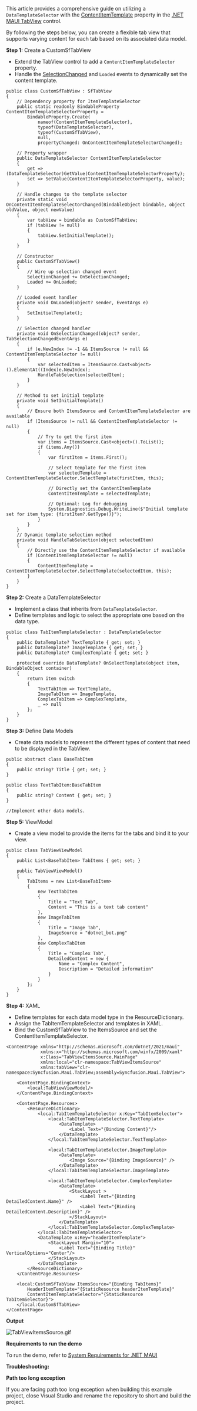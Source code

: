This article provides a comprehensive guide on utilizing a `DataTemplateSelector` with the [ContentItemTemplate](https://help.syncfusion.com/cr/maui/Syncfusion.Maui.TabView.SfTabView.html#Syncfusion_Maui_TabView_SfTabView_ContentItemTemplate) property in the [.NET MAUI TabView](https://www.syncfusion.com/maui-controls/maui-tab-view) control.

By following the steps below, you can create a flexible tab view that supports varying content for each tab based on its associated data model.

**Step 1:** Create a CustomSfTabView

- Extend the TabView control to add a `ContentItemTemplateSelector` property.
- Handle the [SelectionChanged](https://help.syncfusion.com/cr/maui/Syncfusion.Maui.TabView.SfTabView.html?tabs=tabid-1#Syncfusion_Maui_TabView_SfTabView_SelectionChanged) and `Loaded` events to dynamically set the content template.

```
public class CustomSfTabView : SfTabView
{
    // Dependency property for ItemTemplateSelector
    public static readonly BindableProperty ContentItemTemplateSelectorProperty =
        BindableProperty.Create(
            nameof(ContentItemTemplateSelector),
            typeof(DataTemplateSelector),
            typeof(CustomSfTabView),
            null,
            propertyChanged: OnContentItemTemplateSelectorChanged);

    // Property wrapper
    public DataTemplateSelector ContentItemTemplateSelector
    {
        get => (DataTemplateSelector)GetValue(ContentItemTemplateSelectorProperty);
        set => SetValue(ContentItemTemplateSelectorProperty, value);
    }

    // Handle changes to the template selector
    private static void OnContentItemTemplateSelectorChanged(BindableObject bindable, object oldValue, object newValue)
    {
        var tabView = bindable as CustomSfTabView;
        if (tabView != null)
        {
            tabView.SetInitialTemplate();
        }
    }

    // Constructor
    public CustomSfTabView()
    {
        // Wire up selection changed event
        SelectionChanged += OnSelectionChanged;
        Loaded += OnLoaded;
    }

    // Loaded event handler
    private void OnLoaded(object? sender, EventArgs e)
    {
        SetInitialTemplate();
    }

    // Selection changed handler
    private void OnSelectionChanged(object? sender, TabSelectionChangedEventArgs e)
    {
        if (e.NewIndex != -1 && ItemsSource != null && ContentItemTemplateSelector != null)
        {
            var selectedItem = ItemsSource.Cast<object>().ElementAt((Index)e.NewIndex);
            HandleTabSelection(selectedItem);
        }
    }

    // Method to set initial template
    private void SetInitialTemplate()
    {
        // Ensure both ItemsSource and ContentItemTemplateSelector are available
        if (ItemsSource != null && ContentItemTemplateSelector != null)
        {
            // Try to get the first item
            var items = ItemsSource.Cast<object>().ToList();
            if (items.Any())
            {
                var firstItem = items.First();

                // Select template for the first item
                var selectedTemplate = ContentItemTemplateSelector.SelectTemplate(firstItem, this);

                // Directly set the ContentItemTemplate
                ContentItemTemplate = selectedTemplate;

                // Optional: Log for debugging
                System.Diagnostics.Debug.WriteLine($"Initial template set for item type: {firstItem?.GetType()}");
            }
        }
    }
    // Dynamic template selection method
    private void HandleTabSelection(object selectedItem)
    {
        // Directly use the ContentItemTemplateSelector if available
        if (ContentItemTemplateSelector != null)
        {
            ContentItemTemplate = ContentItemTemplateSelector.SelectTemplate(selectedItem, this);
        }
    }
}
```

**Step 2:** Create a DataTemplateSelector

- Implement a class that inherits from `DataTemplateSelector`.
- Define templates and logic to select the appropriate one based on the data type.

```
public class TabItemTemplateSelector : DataTemplateSelector
{
    public DataTemplate? TextTemplate { get; set; }
    public DataTemplate? ImageTemplate { get; set; }
    public DataTemplate? ComplexTemplate { get; set; }

    protected override DataTemplate? OnSelectTemplate(object item, BindableObject container)
    {
        return item switch
        {
            TextTabItem => TextTemplate,
            ImageTabItem => ImageTemplate,
            ComplexTabItem => ComplexTemplate,
            _ => null
        };
    }
}
```

**Step 3:** Define Data Models

- Create data models to represent the different types of content that need to be displayed in the TabView.

```
public abstract class BaseTabItem
{
    public string? Title { get; set; }
}

public class TextTabItem:BaseTabItem
{
    public string? Content { get; set; }
}

//Implement other data models.
```

**Step 5:** ViewModel

- Create a view model to provide the items for the tabs and bind it to your view.

```
public class TabViewViewModel 
{
    public List<BaseTabItem> TabItems { get; set; }

    public TabViewViewModel()
    {
        TabItems = new List<BaseTabItem>
        {
            new TextTabItem
            {
                Title = "Text Tab",
                Content = "This is a text tab content"
            },
            new ImageTabItem
            {
                Title = "Image Tab",
                ImageSource = "dotnet_bot.png"
            },
            new ComplexTabItem
            {
                Title = "Complex Tab",
                DetailedContent = new {
                    Name = "Complex Content",
                    Description = "Detailed information"
                }
            }
        };
    }
}
```

**Step 4:** XAML

- Define templates for each data model type in the ResourceDictionary.
- Assign the TabItemTemplateSelector and templates in XAML.
- Bind the CustomSfTabView to the ItemsSource and set the ContentItemTemplateSelector.

```
<ContentPage xmlns="http://schemas.microsoft.com/dotnet/2021/maui"
             xmlns:x="http://schemas.microsoft.com/winfx/2009/xaml"
             x:Class="TabViewItemsSource.MainPage"
             xmlns:local="clr-namespace:TabViewItemsSource"
             xmlns:tabView="clr-namespace:Syncfusion.Maui.TabView;assembly=Syncfusion.Maui.TabView">
    
    <ContentPage.BindingContext>
        <local:TabViewViewModel/>
    </ContentPage.BindingContext>
    
    <ContentPage.Resources>
        <ResourceDictionary>
            <local:TabItemTemplateSelector x:Key="TabItemSelector">
                <local:TabItemTemplateSelector.TextTemplate>
                    <DataTemplate>
                        <Label Text="{Binding Content}"/>
                    </DataTemplate>
                </local:TabItemTemplateSelector.TextTemplate>

                <local:TabItemTemplateSelector.ImageTemplate>
                    <DataTemplate>
                        <Image Source="{Binding ImageSource}" />
                    </DataTemplate>
                </local:TabItemTemplateSelector.ImageTemplate>

                <local:TabItemTemplateSelector.ComplexTemplate>
                    <DataTemplate>
                        <StackLayout >
                            <Label Text="{Binding DetailedContent.Name}" />
                            <Label Text="{Binding DetailedContent.Description}" />
                        </StackLayout>
                    </DataTemplate>
                </local:TabItemTemplateSelector.ComplexTemplate>
            </local:TabItemTemplateSelector>
            <DataTemplate x:Key="headerItemTemplate">
                <StackLayout Margin="10">
                    <Label Text="{Binding Title}" VerticalOptions="Center"/>
                </StackLayout>
            </DataTemplate>
        </ResourceDictionary>
    </ContentPage.Resources>

    <local:CustomSfTabView ItemsSource="{Binding TabItems}"
        HeaderItemTemplate="{StaticResource headerItemTemplate}"
        ContentItemTemplateSelector="{StaticResource TabItemSelector}">
    </local:CustomSfTabView>
</ContentPage>
```

**Output**

![TabViewItemsSource.gif](https://support.syncfusion.com/kb/agent/attachment/article/18738/inline?token=eyJhbGciOiJodHRwOi8vd3d3LnczLm9yZy8yMDAxLzA0L3htbGRzaWctbW9yZSNobWFjLXNoYTI1NiIsInR5cCI6IkpXVCJ9.eyJpZCI6IjM0NTE0Iiwib3JnaWQiOiIzIiwiaXNzIjoic3VwcG9ydC5zeW5jZnVzaW9uLmNvbSJ9.QmyNTiwaVaoxcQlQK4vwaXG7FyceJF5ZBuicrry2ghY)

**Requirements to run the demo**
 
To run the demo, refer to [System Requirements for .NET MAUI](https://help.syncfusion.com/maui/system-requirements)
 
**Troubleshooting:**

**Path too long exception** 

If you are facing path too long exception when building this example project, close Visual Studio and rename the repository to short and build the project.
